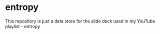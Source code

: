 # entropy
This repository is just a data store for the slide deck used in my YouTube playlist - entropy 
